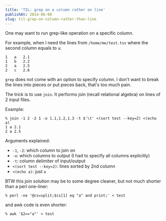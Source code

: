 ```yaml
---
title: 'TIL: grep on a column rather on line'
publishAt: 2014-06-08
slug: til-grep-on-column-rather-than-line
---
```


One may want to run grep-like operation on a specific column.

For example, when I need the lines from `/home/me/test.tsv` where the second column equals to `a`:

    1	a	2.1
    1	b	2.2
    2	a	2.5
    2	c	2.6

`grep` does not come with an option to specify column.
I don't want to break the lines into pieces or put pieces back, that's too much pain.

The trick is to use `join`. It performs join (recall relational algebra) on lines of 2 input files.

Example:

    % join -1 2 -2 1 -o 1.1,1.2,1.3 -t $'\t' <(sort test --key=2) <(echo a)
    1 a 2.1
    2 a 2.5

Arguments explained:

- `-1`, `-2`: which column to join on
- `-o`: which columns to output (I had to specify all columns explicitly)
- `-t`: column delimiter of input/output
- `<(sort test --key=2)`: lines sorted by 2nd column
- `<(echo a)`: just `a`

BTW this join solution may be to some degree cleaner, but not much shorter than a perl one-liner:

    % perl -ne '@cs=split;$cs[1] eq "a" and print;' < test

and awk code is even shorter:

    % awk '$2=="a"' < test
